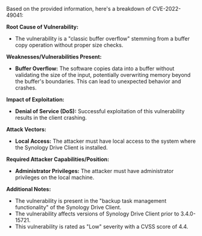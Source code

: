 Based on the provided information, here's a breakdown of CVE-2022-49041:

**Root Cause of Vulnerability:**
- The vulnerability is a "classic buffer overflow" stemming from a buffer copy operation without proper size checks.

**Weaknesses/Vulnerabilities Present:**
- **Buffer Overflow:** The software copies data into a buffer without validating the size of the input, potentially overwriting memory beyond the buffer's boundaries. This can lead to unexpected behavior and crashes.

**Impact of Exploitation:**
- **Denial of Service (DoS):** Successful exploitation of this vulnerability results in the client crashing.

**Attack Vectors:**
- **Local Access:** The attacker must have local access to the system where the Synology Drive Client is installed.

**Required Attacker Capabilities/Position:**
- **Administrator Privileges:** The attacker must have administrator privileges on the local machine.

**Additional Notes:**
- The vulnerability is present in the "backup task management functionality" of the Synology Drive Client.
- The vulnerability affects versions of Synology Drive Client prior to 3.4.0-15721.
- This vulnerability is rated as "Low" severity with a CVSS score of 4.4.